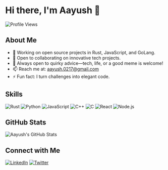 # Hi there, I'm Aayush 👋

![Profile Views](https://komarev.com/ghpvc/?username=aayushhzz&color=blue)

## About Me
- 🔭 Working on open source projects in Rust, JavaScript, and GoLang.
- 👯 Open to collaborating on innovative tech projects.
- 🤔 Always open to quirky advice—tech, life, or a good meme is welcome!
- 📫 Reach me at: [aayush.0217@gmail.com](mailto:aayush.0217@gmail.com)
- ⚡ Fun fact: I turn challenges into elegant code.

## Skills
![Rust](https://img.shields.io/badge/rust-%23000000.svg?style=flat&logo=rust&logoColor=white)
![Python](https://img.shields.io/badge/-Python-3776AB?style=flat&logo=python&logoColor=white)
![JavaScript](https://img.shields.io/badge/-JavaScript-F7DF1E?style=flat&logo=javascript&logoColor=black)
![C++](https://img.shields.io/badge/c++-%2300599C.svg?style=flat&logo=c%2B%2B&logoColor=white)
![C](https://img.shields.io/badge/c-%2300599C.svg?style=flat&logo=c&logoColor=white)
![React](https://img.shields.io/badge/-React-61DAFB?style=flat&logo=react&logoColor=black)
![Node.js](https://img.shields.io/badge/-Node.js-339933?style=flat&logo=node.js&logoColor=white)

## GitHub Stats
![Aayush's GitHub Stats](https://github-readme-stats.vercel.app/api?username=aayushhzz&show=reviews,discussions_started,discussions_answered,prs_merged,prs_merged_percentage&layout=compact&theme=onedark)

## Connect with Me
[![LinkedIn](https://img.shields.io/badge/-LinkedIn-0077B5?style=flat&logo=linkedin&logoColor=white)](https://www.linkedin.com/in/aahyouoos)
[![Twitter](https://img.shields.io/badge/-Twitter-1DA1F2?style=flat&logo=twitter&logoColor=white)](https://twitter.com/aahyouoos)
